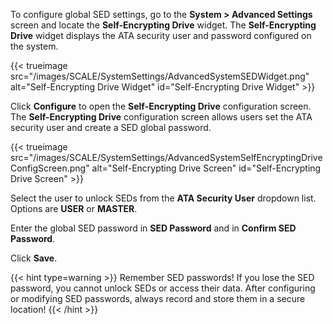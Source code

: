 &NewLine;

To configure global SED settings, go to the **System > Advanced Settings** screen and locate the **Self-Encrypting Drive** widget.
The **Self-Encrypting Drive** widget displays the ATA security user and password configured on the system.

{{< trueimage src="/images/SCALE/SystemSettings/AdvancedSystemSEDWidget.png" alt="Self-Encrypting Drive Widget" id="Self-Encrypting Drive Widget" >}}

Click **Configure** to open the **Self-Encrypting Drive** configuration screen.
The **Self-Encrypting Drive** configuration screen allows users set the ATA security user and create a SED global password.

{{< trueimage src="/images/SCALE/SystemSettings/AdvancedSystemSelfEncryptingDriveConfigScreen.png" alt="Self-Encrypting Drive Screen" id="Self-Encrypting Drive Screen" >}}

Select the user to unlock SEDs from the **ATA Security User** dropdown list.
Options are **USER** or **MASTER**.

Enter the global SED password in **SED Password** and in **Confirm SED Password**.

Click **Save**.

{{< hint type=warning >}}
Remember SED passwords!
If you lose the SED password, you cannot unlock SEDs or access their data.
After configuring or modifying SED passwords, always record and store them in a secure location!
{{< /hint >}}
